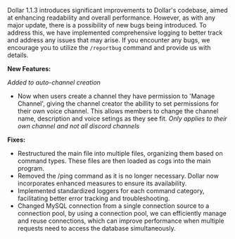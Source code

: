 Dollar 1.1.3 introduces significant improvements to Dollar's codebase, aimed at enhancing readability and overall performance. However, as with any major update, there is a possibility of new bugs being introduced. To address this, we have implemented comprehensive logging to better track and address any issues that may arise. If you encounter any bugs, we encourage you to utilize the `/reportbug` command and provide us with details.

**New Features:**

*Added to auto-channel creation*
- Now when users create a channel they have permission to 'Manage Channel', giving the channel creator the abillity to set permissions for their own voice channel. This allows members to change the channel name, description and voice setings as they see fit. *Only applies to their own channel and not all discord channels*


**Fixes:**
- Restructured the main file into multiple files, organizing them based on command types. These files are then loaded as cogs into the main program.
- Removed the /ping command as it is no longer necessary. Dollar now incorporates enhanced measures to ensure its availability.
- Implemented standardized loggers for each command category, facilitating better error tracking and troubleshooting.
- Changed MySQL connection from a single connection source to a connection pool, by using a connection pool, we can efficiently manage and reuse connections, which can improve performance when multiple requests need to access the database simultaneously.